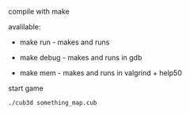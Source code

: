 compile with
make

avalilable:

 - make run - makes and runs

 - make debug - makes and runs in gdb
 
 - make mem - makes and runs in valgrind + help50

start game
```
./cub3d something_map.cub
```
